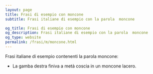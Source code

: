 ```yaml
---
layout: page
title: Frasi di esempio con moncone 
subtitle: Frasi italiane di esempio con la parola  moncone

og_title: Frasi di esempio con moncone 
og_description: Frasi italiane di esempio con la parola  moncone
og_type: website
permalink: /frasi/m/moncone.html
---
```


Frasi italiane di esempio contenenti la parola moncone:


- La gamba destra finiva a metà coscia in un moncone lacero.
